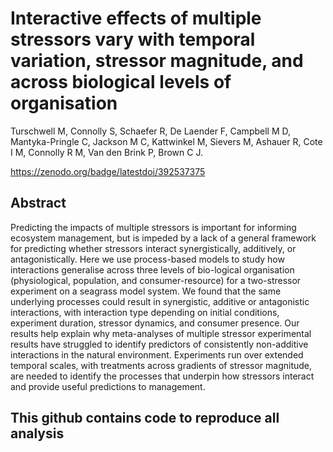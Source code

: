 # Interactive effects of multiple stressors vary with temporal variation, stressor magnitude, and across biological levels of organisation

Turschwell M, Connolly S, Schaefer R, De Laender F, Campbell M D, Mantyka-Pringle C, Jackson M C, Kattwinkel M, Sievers M, Ashauer R, Cote I M, Connolly R M, Van den Brink P, Brown C J.

https://zenodo.org/badge/latestdoi/392537375

## Abstract

Predicting the impacts of multiple stressors is important for informing ecosystem management, but is impeded by a lack of a general framework for predicting whether stressors interact synergistically, additively, or antagonistically. Here we use process-based models to study how interactions generalise across three levels of bio-logical organisation (physiological, population, and consumer-resource) for a two-stressor experiment on a seagrass model system. We found that the same underlying processes could result in synergistic, additive or antagonistic interactions, with interaction type depending on initial conditions, experiment duration, stressor dynamics, and consumer presence. Our results help explain why meta-analyses of multiple stressor experimental results have struggled to identify predictors of consistently non-additive interactions in the natural environment. Experiments run over extended temporal scales, with treatments across gradients of stressor magnitude, are needed to identify the processes that underpin how stressors interact and provide useful predictions to management.


## This github contains code to reproduce all analysis
